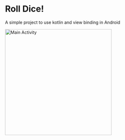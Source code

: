 # Roll Dice!
A simple project to use kotlin and view binding in Android

<img src="https://raw.github.com/Kaaveh/RollDice/master/Screens/screen.JPG" width="350" alt="Main Activity"/>
